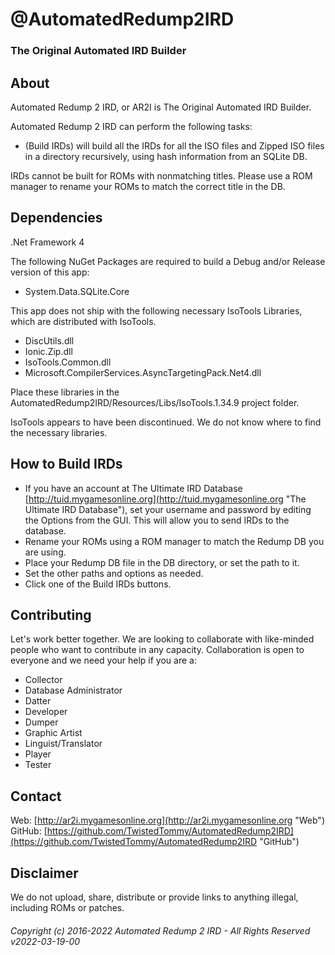 # @AutomatedRedump2IRD
### The Original Automated IRD Builder
## About
Automated Redump 2 IRD, or AR2I is The Original Automated IRD Builder.  
  
Automated Redump 2 IRD can perform the following tasks:  
- (Build IRDs) will build all the IRDs for all the ISO files and Zipped ISO files in a directory recursively, using hash information from an SQLite DB.
  
IRDs cannot be built for ROMs with nonmatching titles. Please use a ROM manager to rename your ROMs to match the correct title in the DB.  
## Dependencies
.Net Framework 4  
  
The following NuGet Packages are required to build a Debug and/or Release version of this app:  
- System.Data.SQLite.Core
  
This app does not ship with the following necessary IsoTools Libraries, which are distributed with IsoTools.
- DiscUtils.dll
- Ionic.Zip.dll
- IsoTools.Common.dll
- Microsoft.CompilerServices.AsyncTargetingPack.Net4.dll
  
Place these libraries in the AutomatedRedump2IRD/Resources/Libs/IsoTools.1.34.9 project folder.  
  
IsoTools appears to have been discontinued. We do not know where to find the necessary libraries.  
## How to Build IRDs
- If you have an account at The Ultimate IRD Database [http://tuid.mygamesonline.org](http://tuid.mygamesonline.org "The Ultimate IRD Database"), set your username and password by editing the Options from the GUI. This will allow you to send IRDs to the database.
- Rename your ROMs using a ROM manager to match the Redump DB you are using.
- Place your Redump DB file in the DB directory, or set the path to it.
- Set the other paths and options as needed.
- Click one of the Build IRDs buttons.
## Contributing
Let's work better together. We are looking to collaborate with like-minded people who want to contribute in any capacity. Collaboration is open to everyone and we need your help if you are a:  
- Collector
- Database Administrator
- Datter
- Developer
- Dumper
- Graphic Artist
- Linguist/Translator
- Player
- Tester
## Contact
Web: [http://ar2i.mygamesonline.org](http://ar2i.mygamesonline.org "Web")  
GitHub: [https://github.com/TwistedTommy/AutomatedRedump2IRD](https://github.com/TwistedTommy/AutomatedRedump2IRD "GitHub")  
## Disclaimer
We do not upload, share, distribute or provide links to anything illegal, including ROMs or patches.
###### Copyright (c) 2016-2022 Automated Redump 2 IRD - All Rights Reserved v2022-03-19-00
